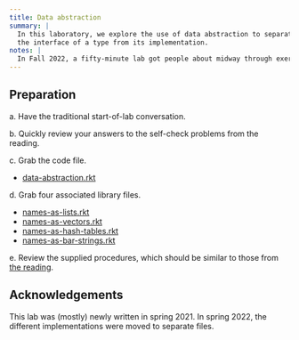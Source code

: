 ```yaml
---
title: Data abstraction
summary: |
  In this laboratory, we explore the use of data abstraction to separate
  the interface of a type from its implementation.
notes: | 
  In Fall 2022, a fifty-minute lab got people about midway through exercise 4.
---
```

## Preparation

a. Have the traditional start-of-lab conversation.

b. Quickly review your answers to the self-check problems from the reading.

<!--
c. Decide which partner will be Side A and which partner will be Side B.

d. Grab your respective code files

* [data-abstraction-a.rkt](../code/labs/data-abstraction-a.rkt)
* [data-abstraction-b.rkt](../code/labs/data-abstraction-b.rkt)

e. Grab four associated library files.

* [names-as-lists.rkt](../code/labs/names-as-lists.rkt)
* [names-as-vectors.rkt](../code/labs/names-as-vectors.rkt)
* [names-as-hash-tables.rkt](../code/labs/names-as-hash-tables.rkt)
* [names-as-bar-strings.rkt](../code/labs/names-as-bar-strings.rkt)

e. Review the supplied procedures, which should be similar to those
from [the reading](../readings/data-abstraction).
-->

c. Grab the code file.

* [data-abstraction.rkt](../code/labs/data-abstraction.rkt)

d. Grab four associated library files.

* [names-as-lists.rkt](../code/labs/names-as-lists.rkt)
* [names-as-vectors.rkt](../code/labs/names-as-vectors.rkt)
* [names-as-hash-tables.rkt](../code/labs/names-as-hash-tables.rkt)
* [names-as-bar-strings.rkt](../code/labs/names-as-bar-strings.rkt)

e. Review the supplied procedures, which should be similar to those
from [the reading](../readings/data-abstraction).

## Acknowledgements

This lab was (mostly) newly written in spring 2021.  In spring 2022,
the different implementations were moved to separate files.
